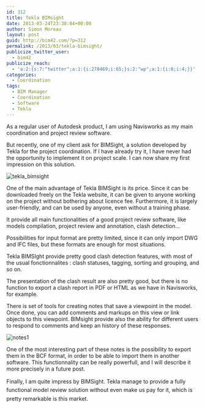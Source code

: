 ```yaml
---
id: 312
title: Tekla BIMsight
date: 2013-03-24T23:38:04+00:00
author: Simon Moreau
layout: post
guid: http://bim42.com/?p=312
permalink: /2013/03/tekla-bimsight/
publicize_twitter_user:
  - bim42
publicize_reach:
  - 'a:2:{s:7:"twitter";a:1:{i:278469;i:65;}s:2:"wp";a:1:{i:0;i:4;}}'
categories:
  - Coordination
tags:
  - BIM Manager
  - Coordination
  - Software
  - Tekla
---
```

As a regular user of Autodesk product, I am using Navisworks as my main coordination and project review software.

But recently, one of my client ask for BIMSight, a solution developed by Tekla for the project coordination. If I have already try it, I have never had the opportunity to implement it on project scale. I can now share my first impression on this solution.

![tekla_bimsight](http://bim42.com/wp-content/uploads/2013/03/tekla_bimsight.jpg)

One of the main advantage of Tekla BIMSight is its price. Since it can be downloaded freely on the Tekla website, it can be given to anyone working on the project without bothering about licence fee. Furthermore, it is largely user-friendly, and can be used by anyone, even without a training phase.

It provide all main functionalities of a good project review software, like models compilation, project review and annotation, clash detection&#8230;

Possibilities for input format are pretty limited, since it can only import DWG and IFC files, but these formats are enough for most situations.

Tekla BIMSIght provide pretty good clash detection features, with most of the usual fonctionnalites : clash statuses, tagging, sorting and grouping, and so on.

The presentation of the clash result are also pretty good, but there is no function to export a clash report in PDF or HTML as we have in Navisworks, for example.

There is set of tools for creating notes that save a viewpoint in the model. Once done, you can add comments and markups on this view or link objects to this viewpoint. BIMsight provide also the ability for different users to respond to comments and keep an history of these responses.

![notes1](http://bim42.com/wp-content/uploads/2013/03/notes1.jpg)

One of the most interesting part of these notes is the possibility to export them in the BCF format, in order to be able to import them in another software. This functionnality can be really powerfull, and I will describe it more precisely in a future post.

<span style="font-style:inherit;line-height:1.625;">Finally, I am quite impress by BIMSight. Tekla manage to provide a fully functional model review solution without even make us pay for it, which is pretty remarkable is this market.</span>